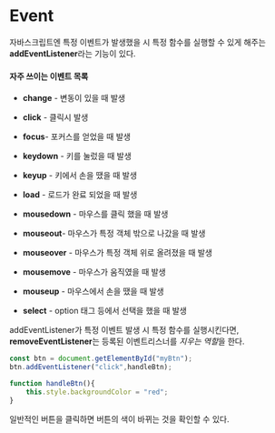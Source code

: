 # Event



자바스크립트엔 특정 이벤트가 발생했을 시 특정 함수를 실행할 수 있게 해주는 **addEventListener**라는 기능이 있다.

#### 자주 쓰이는 이벤트 목록

* **change** - 변동이 있을 때 발생

* **click** - 클릭시 발생

* **focus**- 포커스를 얻었을 때 발생

* **keydown** - 키를 눌렀을 때 발생

* **keyup** - 키에서 손을 땠을 때 발생

* **load** - 로드가 완료 되었을 때 발생

* **mousedown** - 마우스를 클릭 했을 때 발생

* **mouseout**- 마우스가 특정 객체 밖으로 나갔을 때 발생

* **mouseover** - 마우스가 특정 객체 위로 올려졌을 때 발생

* **mousemove** - 마우스가 움직였을 때 발생

* **mouseup** - 마우스에서 손을 땠을 때 발생

* **select** - option 태그 등에서 선택을 했을 때 발생

  

addEventListener가 특정 이벤트 발생 시 특정 함수를 실행시킨다면, **removeEventListener**는 등록된 이벤트리스너를 *지우는 역할*을 한다.

```javascript
const btn = document.getElementById("myBtn");
btn.addEventListener("click",handleBtn);

function handleBtn(){
    this.style.backgroundColor = "red";
}
```

일반적인 버튼을 클릭하면 버튼의 색이 바뀌는 것을 확인할 수 있다.
